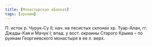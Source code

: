 ```yaml
---
title: [Монастырская ❮Балка❯]
tags: [ороним]
---
```


П. исток р. Чурук-Су II; нач. на лесистых склонах хр. Туар-Алан, гг. Джады-Кая и
Мачук I; впад. у вост. окраины Старого Крыма – по руинам Георгиевского монастыря
в ее л. верх.
